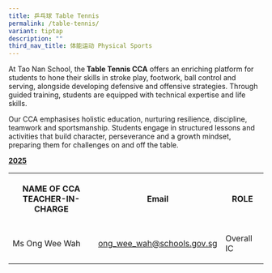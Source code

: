```yaml
---
title: 乒乓球 Table Tennis
permalink: /table-tennis/
variant: tiptap
description: ""
third_nav_title: 体能运动 Physical Sports
---
```

<p>At Tao Nan School, the<strong> Table Tennis CCA</strong> offers an enriching
platform for students to hone their skills in stroke play, footwork, ball
control and serving, alongside developing defensive and offensive strategies.
Through guided training, students are equipped with technical expertise
and life skills.</p>
<p>Our CCA emphasises holistic education, nurturing resilience, discipline,
teamwork and sportsmanship. Students engage in structured lessons and activities
that build character, perseverance and a growth mindset, preparing them
for challenges on and off the table.</p>
<p><strong><u>2025</u></strong>
</p>
<table style="minWidth: 75px">
<colgroup>
<col>
<col>
<col>
</colgroup>
<tbody>
<tr>
<th rowspan="1" colspan="1">
<p><strong>NAME OF CCA<br>TEACHER-IN-CHARGE</strong>
</p>
</th>
<th rowspan="1" colspan="1">
<p>Email</p>
</th>
<th rowspan="1" colspan="1">
<p>ROLE</p>
</th>
</tr>
<tr>
<td rowspan="1" colspan="1">
<p>Ms Ong Wee Wah</p>
</td>
<td rowspan="1" colspan="1">
<p><a href="mailto:ong_wee_wah@schools.gov.sg" rel="noopener noreferrer nofollow" target="_blank">ong_wee_wah@schools.gov.sg</a>
</p>
</td>
<td rowspan="1" colspan="1">
<p>Overall IC</p>
</td>
</tr>
</tbody>
</table>
<p></p>
<p></p>